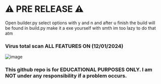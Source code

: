 # ⚠ **PRE** RELEASE ⚠

Open builder.py select options with y and n and after u finish the build will be found in build.py make it a exe yourself with smth im too lazy to do that atm

### Virus total scan ALL FEATURES ON (12/01/2024)

![image](https://i.imgur.com/pUhKqXR.png)


### **This github repo is for EDUCATIONAL PURPOSES ONLY. I am NOT under any responsibility if a problem occurs.**
